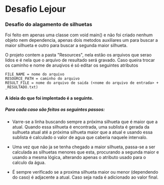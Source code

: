 # Desafio Lejour
### Desafio do alagamento de silhuetas


Foi feito em apenas uma classe com void main() e não foi criado nenhum objeto nem dependencia, apenas dois metodos auxiliares um para buscar a maior silhueta e outro para buscar a segunda maior silhueta. 

O projeto contem a pasta "Resources", nela estão os arquivos que serao lidos e é nela que o arquivo de resultado será gravado.
Caso queira trocar os caminho e nome de aruqivos é só editar os seguintes atributos
```
FILE_NAME = nome do arquivo
RESOURCE_PATH = caminho do arquivo
RESULT_FILE = nome do arquivo de saida (<nome do arquivo de entrada> + _RESULTADO.txt)
```
 


#### A ideia do que foi implentado é a seguinte. 
##### Para cada caso são feitos os seguintes passos: 
 - Varre-se a linha buscando sempre a próxima silhueta que é maior que a atual. Quando essa silhueta é encontrada, uma sublista é gerada da sulhueta atual até a próxima silhueta maior que a atual e usando essa sublista é calculado o valor de agua que caberia naquele intervalo.
 
 - Uma vez que não ja se tenha chegado a maior silhueta, passa-se a ser calculada as silhuetas menores que esta, procurando a segunda maior e usando a mesma lógica, alterando apenas o atributo usado para o calculo da água. 
 
 
 - É sempre verificado se a proxima silhueta maior ou menor (dependendo do caso) é adjacente a atual. Caso seja nada é adicionado ao valor final.
 
 

